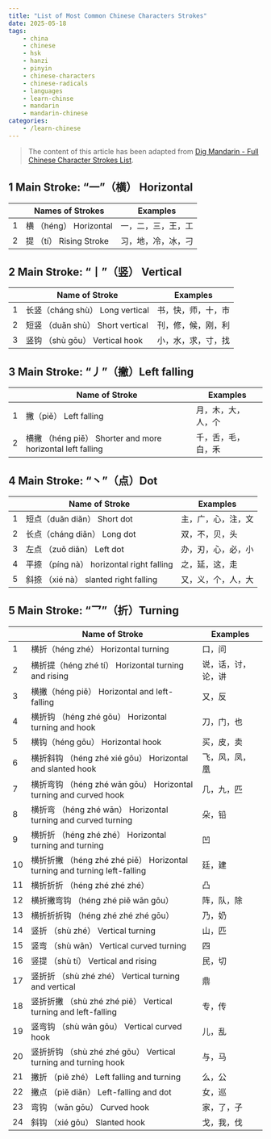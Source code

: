 ```yaml
---
title: "List of Most Common Chinese Characters Strokes"
date: 2025-05-18
tags:
    - china
    - chinese
    - hsk
    - hanzi
    - pinyin
    - chinese-characters
    - chinese-radicals
    - languages
    - learn-chinse
    - mandarin
    - mandarin-chinese
categories:
    - /learn-chinese
---
```


> The content of this article has been adapted from [Dig Mandarin - Full Chinese Character Strokes List](https://www.digmandarin.com/chinese-strokes-list.html).

## 1 Main Stroke: “一”（横） Horizontal

|   | Names of Strokes                                                          |   Examples            |
|---|---------------------------------------------------------------------------|-----------------------|
| 1 | 横 （héng） Horizontal                                                     | 一，二，三，王，工       |
| 2 | 提 （tí） Rising Stroke                                                    | 习，地，冷，冰，刁       |

## 2 Main Stroke: “丨”（竖） Vertical 

|   | Name of Stroke                                                            |   Examples            |
|---|---------------------------------------------------------------------------|-----------------------|
| 1 | 长竖（cháng shù） Long vertical                                            | 书，快，师，十，市       |
| 2 | 短竖 （duǎn shù） Short vertical                                           | 刊，修，候，刚，利       |
| 3 | 竖钩 （shù gōu） Vertical hook                                             | 小，水，求，寸，找       |

## 3 Main Stroke: “丿”（撇）Left falling

|   | Name of Stroke                                                             |   Examples            |
|---|----------------------------------------------------------------------------|-----------------------|
| 1 | 撇（piě） Left falling                                                      | 月，木，大，人，个       |
| 2 | 横撇 （héng piě） Shorter and more horizontal left falling                  | 千，舌，毛，白，禾       |

## 4 Main Stroke: “丶”（点）Dot

|   | Name of Stroke                                                            |   Examples          |
|---|---------------------------------------------------------------------------|---------------------|
| 1 | 短点（duǎn diǎn） Short dot                                                | 主，广，心，注，文      |
| 2 | 长点（cháng diǎn） Long dot                                                | 双，不，贝，头         |
| 3 | 左点 （zuǒ diǎn） Left dot                                                 | 办，刃，心，必，小      |
| 4 | 平捺 （píng nà） horizontal right falling                                  | 之，延，这，走         |
| 5 | 斜捺 （xié nà） slanted right falling                                      | 又，义，个，人，大      |

## 5 Main Stroke: “乛”（折）Turning

|    | Name of Stroke                                                            |   Examples            |
|----|---------------------------------------------------------------------------|-----------------------|
| 1  | 横折（héng zhé） Horizontal turning                                         | 口，问                |
| 2  | 横折提（héng zhé tí） Horizontal turning and rising                         | 说，话，讨，论，讲       |
| 3  | 横撇（héng piě） Horizontal and left-falling                               | 又，反                 |
| 4  | 横折钩 （héng zhé gōu） Horizontal turning and hook                         | 刀，门，也             |
| 5  | 横钩（héng gōu） Horizontal hook                                            | 买，皮，卖             |
| 6  | 横折斜钩 （héng zhé xié gōu） Horizontal and slanted hook                   | 飞，风，凤，凰          |
| 7  | 横折弯钩 （héng zhé wān gōu） Horizontal turning and curved hook            | 几，九，匹             |
| 8  | 横折弯 （héng zhé wān） Horizontal turning and curved turning               | 朵，铅                 |
| 9  | 横折折 （héng zhé zhé） Horizontal turning and turning                      | 凹                    |
| 10 | 横折折撇 （héng zhé zhé piě） Horizontal turning and turning left-falling   | 廷，建                |
| 11 | 横折折折 （héng zhé zhé zhé）                                               | 凸                    |
| 12 | 横折撇弯钩 （héng zhé piě wān gōu）                                         | 阵，队，除             |
| 13 | 横折折折钩 （héng zhé zhé zhé gōu）                                         | 乃，奶                 |
| 14 | 竖折 （shù zhé） Vertical turning                                          | 山，匹                 |
| 15 | 竖弯 （shù wān） Vertical curved turning                                   | 四                    |
| 16 | 竖提 （shù tí） Vertical and rising                                        | 民，切                 |
| 17 | 竖折折 （shù zhé zhé） Vertical turning and vertical                        | 鼎                    |
| 18 | 竖折折撇 （shù zhé zhé piě） Vertical turning and left-falling              | 专，传                |
| 19 | 竖弯钩 （shù wān gōu） Vertical curved hook                                | 儿，乱                 |
| 20 | 竖折折钩 （shù zhé zhé gōu） Vertical turning and turning hook              | 与，马                 |
| 21 | 撇折 （piě zhé） Left falling and turning                                  | 么，公                 |
| 22 | 撇点 （piě diǎn） Left-falling and dot                                     | 女，巡                 |
| 23 | 弯钩 （wān gōu） Curved hook                                               | 家，了，子             |
| 24 | 斜钩 （xié gōu） Slanted hook                                              | 戈，我，伐              |